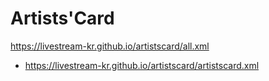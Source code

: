 # Artists'Card
https://livestream-kr.github.io/artistscard/all.xml
- https://livestream-kr.github.io/artistscard/artistscard.xml

